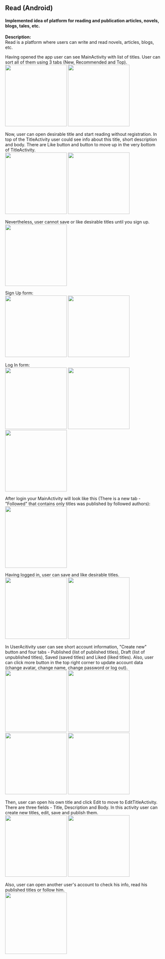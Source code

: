 ## Read (Android)

#### Implemented idea of platform for reading and publication articles, novels, blogs, tales, etc.

**Description:** </br>
Read is a platform where users can write and read novels, articles, blogs, etc.

Having opened the app user can see MainActivity with list of titles. User can sort all of them using 3 tabs (New, Recommended and Top).</br>
<img src="https://i.imgur.com/8y5Pku9.png" width="200"/> <img src="https://i.imgur.com/Nw7TAUP.png" width="200"/>

Now, user can open desirable title and start reading without registration. In top of the TitleActivity user could see info about this title, short description and body. There are Like button and button to move up in the very bottom of TitleActivity.</br>
<img src="https://i.imgur.com/LoSD70G.png" width="200"/> <img src="https://i.imgur.com/OJULlBd.png" width="200"/>

Nevertheless, user cannot save or like desirable titles until you sign up.</br>
<img src="https://i.imgur.com/5m1CFiY.png" width="200"/>

Sign Up form: </br>
<img src="https://i.imgur.com/BLxWoIY.png" width="200"/> <img src="https://i.imgur.com/cL1TJ7Q.png" width="200"/> </br>

Log In form: </br>
<img src="https://i.imgur.com/lT2G4GA.png" width="200"/> <img src="https://i.imgur.com/gj2amxX.png" width="200"/> <img src="https://i.imgur.com/qdhZTEZ.png" width="200"/>   

After login your MainActivity will look like this (There is a new tab - "Followed" that contains only titles was published by followed authors):</br>
<img src="https://i.imgur.com/0vMlcU4.png" width="200"/>

Having logged in, user can save and like desirable titles.</br>
<img src="https://i.imgur.com/mTAOJNi.png" width="200"/> <img src="https://i.imgur.com/KSzvKst.png" width="200"/>

In UserAcitivity user can see short account information, "Create new" button and four tabs - Published (list of published titles), Draft (list of unpublished titles), Saved (saved titles) and Liked (liked titles). Also, user can click more button in the top right corner to update account data (change avatar, change name, change password or log out). </br>
<img src="https://i.imgur.com/LnLDupz.png" width="200"/> <img src="https://i.imgur.com/OQYUZq9.png" width="200"/> <img src="https://i.imgur.com/49pIrwO.png" width="200"/> <img src="https://i.imgur.com/da2Nccd.png" width="200"/> 

Then, user can open his own title and click Edit to move to EditTitleActivity. There are three fields - Title, Description and Body. In this activity user can create new titles, edit, save and publish them. </br>
<img src="https://i.imgur.com/yYrZGyv.png" width="200"/> <img src="https://i.imgur.com/bHqLIjb.png" width="200"/>

Also, user can open another user's account to check his info, read his published titles or follow him.</br>
<img src="https://i.imgur.com/InnQRO8.png" width="200"/>
